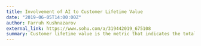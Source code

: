 ```yaml
---
title: Involvement of AI to Customer Lifetime Value
date: "2019-06-05T14:00:00Z"
author: Farruh Kushnazarov
external_link: https://www.sohu.com/a/319442019_675108
summary: Customer lifetime value is the metric that indicates the total revenue a business can reasonably expect from a single customer account. It considers a customer's revenue value and compares that number to the company's predicted customer lifespan. Businesses use this metric to identify significant customer segments that are the most valuable to the company.
---
```

